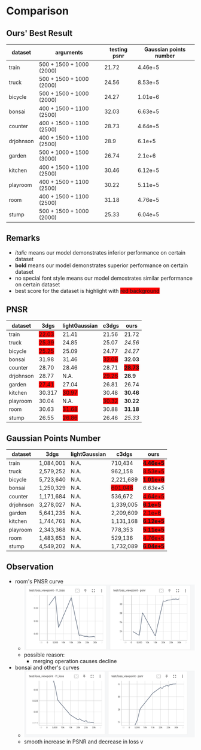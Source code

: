 # Comparison
## Ours' Best Result
| dataset | arguments | testing psnr | Gaussian points number | 
|----------|----------|----------|----------|
| train | 500 + 1500 + 1000 (2000) | 21.72 | 4.46e+5 |
|truck |500 + 1500 + 1000 (2000) | 24.56 | 8.53e+5 |
|bicycle |500 + 1500 + 1000 (2000) | 24.27 | 1.01e+6 |
|bonsai |400 + 1500 + 1100 (2500) | 32.03 | 6.63e+5 |
|counter |400 + 1500 + 1100 (2500) | 28.73 |4.64e+5 |
|drjohnson |400 + 1500 + 1100 (2500)| 28.9 | 6.1e+5 |
|garden |500 + 1000 + 1500 (3000) | 26.74 | 2.1e+6 |
|kitchen |400 + 1500 + 1100 (2500) | 30.46 | 6.12e+5 |
|playroom |400 + 1500 + 1100 (2500) | 30.22 | 5.11e+5 |
|room |400 + 1500 + 1100 (2500) | 31.18 | 4.76e+5 |
|stump |500 + 1500 + 1000 (2000) |  25.33 | 6.04e+5 |

## Remarks
- *italic* means our model demonstrates inferior performance on certain dataset
- **bold** means our model demonstrates superior performance on certain dataset
- no special font style means our model demostrates similar performance on certain dataset
- best score for the dataset is highlight with <span style="background-color: red;">red background</span>
## PNSR
| dataset | 3dgs | lightGaussian | c3dgs | ours |
|----------|----------|----------|----------|----------|
| train | <span style="background-color: red;">22.03</span> | 21.41 | 21.56 | 21.72 |
| truck | <span style="background-color: red;">25.39</span> | 24.85 | 25.07 | *24.56* |
| bicycle | <span style="background-color: red;">25.25</span> | 25.09 | 24.77 | *24.27* |
| bonsai | 31.98 | 31.46 | <span style="background-color: red;">32.08</span> | **32.03** |
| counter | 28.70 | 28.46 | 28.71 | <span style="background-color: red;">**28.73**</span> |
| drjohnson | 28.77 | N.A. | <span style="background-color: red;">29.26</span> | **28.9** |
| garden | <span style="background-color: red;">27.41</span> | 27.04 | 26.81 | 26.74 |
| kitchen | 30.317 | <span style="background-color: red;">30.97</span> | 30.48 | **30.46** |
| playroom | 30.04 | N.A. | <span style="background-color: red;">30.32</span> | **30.22** |
| room | 30.63 | <span style="background-color: red;">31.68</span> | 30.88 | **31.18** |
| stump | 26.55 | <span style="background-color: red;">26.86</span> | 26.46 | *25.33* |

## Gaussian Points Number
| dataset | 3dgs | lightGaussian | c3dgs | ours |
|----------|----------|----------|----------|----------|
| train | 1,084,001 | N.A. | 710,434 | <span style="background-color: red;">**4.46e+5**</span> |
| truck | 2,579,252 | N.A. | 962,158 | <span style="background-color: red;">8.53e+5</span> |
| bicycle | 5,723,640 | N.A. | 2,221,689 | <span style="background-color: red;">**1.01e+6**</span> |
| bonsai | 1,250,329 | N.A. | <span style="background-color: red;">601,048</span> | *6.63e+5* |
| counter | 1,171,684 | N.A. | 536,672 | <span style="background-color: red;">4.64e+5</span> |
| drjohnson | 3,278,027 | N.A. | 1,339,005 | <span style="background-color: red;">**6.1e+5**</span> |
| garden | 5,641,235 | N.A. | 2,209,609 | <span style="background-color: red;">2.1e+6</span> |
| kitchen | 1,744,761 | N.A. | 1,131,168 | <span style="background-color: red;">**6.12e+5**</span> |
| playroom | 2,343,368 | N.A. | 778,353 | <span style="background-color: red;">**5.11e+5**</span> |
| room | 1,483,653 | N.A. | 529,136 | <span style="background-color: red;">4.76e+5</span> |
| stump | 4,549,202 | N.A. | 1,732,089 | <span style="background-color: red;">**6.04e+5**</span> |

## Observation
- room's PNSR curve
    - ![room](./room_metrics_1022.png)
    - possible reason:
        - merging operation causes decline
- bonsai and other's curves
    - ![bonsai](./bonsai_metrics_1022.png)
    - smooth increase in PSNR and decrease in loss
v
